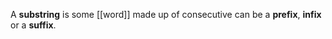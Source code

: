 
A **substring** is some [[word]] made up of consecutive  can be a **prefix**, **infix** or a **suffix**.
